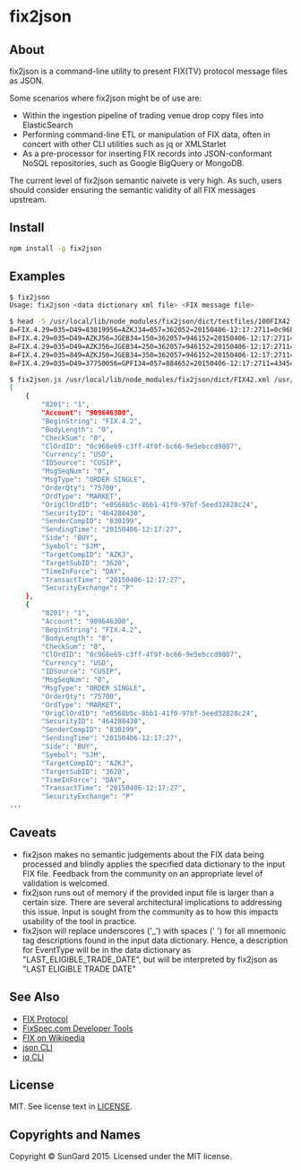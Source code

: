 fix2json
=====

## About 

fix2json is a command-line utility to present FIX(TV) protocol message files as JSON.

Some scenarios where fix2json might be of use are:

* Within the ingestion pipeline of trading venue drop copy files into ElasticSearch
* Performing command-line ETL or manipulation of FIX data, often in concert with other CLI utilities such as jq or XMLStarlet
* As a pre-processor for inserting FIX records into JSON-conformant NoSQL repositories, such as Google BigQuery or MongoDB. 

The current level of fix2json semantic naivete is very high.  As such, users should consider ensuring the semantic validity of all FIX messages upstream.

## Install

```bash
npm install -g fix2json
```

## Examples
```bash
$ fix2json
Usage: fix2json <data dictionary xml file> <FIX message file>
```

```bash
$ head -5 /usr/local/lib/node_modules/fix2json/dict/testfiles/100FIX42.dat 
8=FIX.4.29=035=D49=83019956=AZKJ34=057=362052=20150406-12:17:2711=0c968e69-c3ff-4f9f-bc66-9e5ebccd980741=e0568b5c-8bb1-41f0-97bf-5eed32828c241=90964630055=SJM48=46428843022=154=138=7570040=115=USD59=060=20150406-12:17:278201=1207=P10=0
8=FIX.4.29=035=D49=AZKJ56=JGEB34=150=362057=946152=20150406-12:17:2711=3a074d1d-fb06-4eb0-b2f8-0912c5735f65109=8301991=90964630055=SJM48=46428843022=154=138=7570040=115=USD59=08011=0c968e69-c3ff-4f9f-bc66-9e5ebccd980760=20150406-12:17:278201=3207=P10=0
8=FIX.4.29=035=D49=AZKJ56=JGEB34=250=362057=946152=20150406-12:17:2711=3a074d1d-fb06-4eb0-b2f8-0912c5735f6541=335844d8-fc05-41d9-825b-6f3a5059a29b109=8301991=AZKJ90964630055=SJM48=46428843022=154=138=7570040=115=USD59=060=20150406-12:17:278201=1207=P10=0
8=FIX.4.29=035=849=AZKJ56=JGEB34=350=362057=946152=20150406-12:17:2711=3a074d1d-fb06-4eb0-b2f8-0912c5735f6537=ebf9c385-96c6-4e26-9e76-6dc79028a81641=335844d8-fc05-41d9-825b-6f3a5059a29b109=83019976=83019917=f2745db7-77c7-4953-ae77-a69dc81e805a20=039=21=AZKJ90964630055=SJM48=46428843022=154=138=7570040=159=032=7570031=48.14100030=O29=114=757006=$235.0075=20150406-12:17:2760=20150406-12:17:27150=2151=08201=1207=P10=0
8=FIX.4.29=035=D49=37750056=GPFI34=057=884652=20150406-12:17:2711=4345c1d4-1d6c-49ac-a002-6b13ad9ac44341=8b45585e-d957-44d7-87ab-f357814e2cf91=28924520355=AAPL48=46428843022=154=238=5380040=115=USD59=060=20150406-12:17:278201=1207=P10=0
```
```bash
$ fix2json.js /usr/local/lib/node_modules/fix2json/dict/FIX42.xml /usr/local/lib/node_modules/fix2json/dict/testfiles/100FIX42.dat | head -50
[
    {
        "8201": "1",
        "Account": "909646300",
        "BeginString": "FIX.4.2",
        "BodyLength": "0",
        "CheckSum": "0",
        "ClOrdID": "0c968e69-c3ff-4f9f-bc66-9e5ebccd9807",
        "Currency": "USD",
        "IDSource": "CUSIP",
        "MsgSeqNum": "0",
        "MsgType": "ORDER SINGLE",
        "OrderQty": "75700",
        "OrdType": "MARKET",
        "OrigClOrdID": "e0568b5c-8bb1-41f0-97bf-5eed32828c24",
        "SecurityID": "464288430",
        "SenderCompID": "830199",
        "SendingTime": "20150406-12:17:27",
        "Side": "BUY",
        "Symbol": "SJM",
        "TargetCompID": "AZKJ",
        "TargetSubID": "3620",
        "TimeInForce": "DAY",
        "TransactTime": "20150406-12:17:27",
        "SecurityExchange": "P"
    },
    {
        "8201": "1",
        "Account": "909646300",
        "BeginString": "FIX.4.2",
        "BodyLength": "0",
        "CheckSum": "0",
        "ClOrdID": "0c968e69-c3ff-4f9f-bc66-9e5ebccd9807",
        "Currency": "USD",
        "IDSource": "CUSIP",
        "MsgSeqNum": "0",
        "MsgType": "ORDER SINGLE",
        "OrderQty": "75700",
        "OrdType": "MARKET",
        "OrigClOrdID": "e0568b5c-8bb1-41f0-97bf-5eed32828c24",
        "SecurityID": "464288430",
        "SenderCompID": "830199",
        "SendingTime": "20150406-12:17:27",
        "Side": "BUY",
        "Symbol": "SJM",
        "TargetCompID": "AZKJ",
        "TargetSubID": "3620",
        "TimeInForce": "DAY",
        "TransactTime": "20150406-12:17:27",
        "SecurityExchange": "P"
...
```


## Caveats

* fix2json makes no semantic judgements about the FIX data being processed and blindly applies the specified data dictionary to the input FIX file.  Feedback from the community on an appropriate level of validation is welcomed.
* fix2json runs out of memory if the provided input file is larger than a certain size.  There are several architectural implications to addressing this issue.  Input is sought from the community as to how this impacts usability of the tool in practice.
* fix2json will replace underscores ('_') with spaces (' ') for all mnemonic tag descriptions found in the input data dictionary.  Hence, a description for EventType will be in the data dictionary as "LAST_ELIGIBLE_TRADE_DATE", but will be interpreted by fix2json as "LAST ELIGIBLE TRADE DATE"

## See Also

* [FIX Protocol](http://fixprotocol.org)
* [FixSpec.com Developer Tools](https://fixspec.com/developers)
* [FIX on Wikipedia](http://en.wikipedia.org/wiki/Financial_Information_eXchange)
* [json CLI](https://github.com/trentm/json)
* [jq CLI](https://github.com/stedolan/jq)

## License
MIT. See license text in [LICENSE](LICENSE).

## Copyrights and Names
Copyright © SunGard 2015. Licensed under the MIT license.
